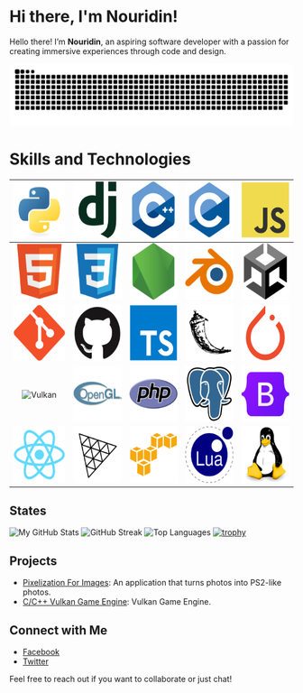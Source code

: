 # Hi there, I'm Nouridin!

Hello there! I’m **Nouridin**, an aspiring software developer with a passion for creating immersive experiences through code and design.

![Contribution Snake](https://raw.githubusercontent.com/Platane/snk/output/github-contribution-grid-snake.svg)

# Skills and Technologies

| <img src="https://raw.githubusercontent.com/devicons/devicon/master/icons/python/python-original.svg" alt="Python" width="100" height="100"/> | <img src="https://raw.githubusercontent.com/devicons/devicon/master/icons/django/django-plain.svg" alt="Django" width="100" height="100"/> | <img src="https://raw.githubusercontent.com/devicons/devicon/master/icons/cplusplus/cplusplus-original.svg" alt="C++" width="100" height="100"/> | <img src="https://raw.githubusercontent.com/devicons/devicon/master/icons/c/c-original.svg" alt="C" width="100" height="100"/> | <img src="https://raw.githubusercontent.com/devicons/devicon/master/icons/javascript/javascript-original.svg" alt="JavaScript" width="100" height="100"/> |
|:---:|:---:|:---:|:---:|:---:|
| <img src="https://raw.githubusercontent.com/devicons/devicon/master/icons/html5/html5-original.svg" alt="HTML" width="100" height="100"/> | <img src="https://raw.githubusercontent.com/devicons/devicon/master/icons/css3/css3-original.svg" alt="CSS" width="100" height="100"/> | <img src="https://raw.githubusercontent.com/devicons/devicon/master/icons/nodejs/nodejs-original.svg" alt="Node.js" width="100" height="100"/> | <img src="https://raw.githubusercontent.com/devicons/devicon/master/icons/blender/blender-original.svg" alt="Blender" width="100" height="100"/> | <img src="https://raw.githubusercontent.com/devicons/devicon/master/icons/unity/unity-original.svg" alt="Unity" width="100" height="100"/> |
| <img src="https://raw.githubusercontent.com/devicons/devicon/master/icons/git/git-original.svg" alt="Git" width="100" height="100"/> | <img src="https://raw.githubusercontent.com/devicons/devicon/master/icons/github/github-original.svg" alt="GitHub" width="100" height="100"/> | <img src="https://raw.githubusercontent.com/devicons/devicon/master/icons/typescript/typescript-original.svg" alt="TypeScript" width="100" height="100"/> | <img src="https://raw.githubusercontent.com/devicons/devicon/master/icons/flask/flask-original.svg" alt="Flask" width="100" height="100"/> | <img src="https://raw.githubusercontent.com/devicons/devicon/master/icons/pytorch/pytorch-original.svg" alt="PyTorch" width="100" height="100"/> |
| <img src="https://raw.githubusercontent.com/devicons/devicon/master/icons/vulkan/vulkan-plain.svg" alt="Vulkan" width="100" height="100"/> | <img src="https://raw.githubusercontent.com/devicons/devicon/master/icons/opengl/opengl-original.svg" alt="OpenGL" width="100" height="100"/> | <img src="https://raw.githubusercontent.com/devicons/devicon/master/icons/php/php-original.svg" alt="PHP" width="100" height="100"/> | <img src="https://raw.githubusercontent.com/devicons/devicon/master/icons/postgresql/postgresql-original.svg" alt="PostgreSQL" width="100" height="100"/> | <img src="https://raw.githubusercontent.com/devicons/devicon/master/icons/bootstrap/bootstrap-original.svg" alt="Bootstrap" width="100" height="100"/> |
| <img src="https://raw.githubusercontent.com/devicons/devicon/master/icons/react/react-original.svg" alt="React" width="100" height="100"/> | <img src="https://raw.githubusercontent.com/devicons/devicon/master/icons/threejs/threejs-original.svg" alt="Three.js" width="100" height="100"/> | <img src="https://raw.githubusercontent.com/devicons/devicon/master/icons/amazonwebservices/amazonwebservices-original.svg" alt="AWS" width="100" height="100"/> | <img src="https://raw.githubusercontent.com/devicons/devicon/master/icons/lua/lua-original.svg" alt="Lua" width="100" height="100"/> | <img src="https://raw.githubusercontent.com/devicons/devicon/master/icons/linux/linux-original.svg" alt="Linux" width="100" height="100"/> |


## States
![My GitHub Stats](https://github-readme-stats.vercel.app/api?username=Nouridin&show_icons=true&theme=radical) ![GitHub Streak](https://github-readme-streak-stats.herokuapp.com/?user=Nouridin&theme=radical)
![Top Languages](https://github-readme-stats.vercel.app/api/top-langs/?username=Nouridin&layout=compact&theme=radical) 
[![trophy](https://github-profile-trophy.vercel.app/?username=Nouridin&theme=radical)](https://github.com/ryo-ma/github-profile-trophy)



## Projects
- [Pixelization For Images](https://github.com/Nouridin/pixelization-for-images): An application that turns photos into PS2-like photos.
- [C/C++ Vulkan Game Engine](https://github.com/Nouridin/CVulkanGameEngine): Vulkan Game Engine.

## Connect with Me
- [Facebook](https://www.facebook.com/profile.php?id=100086667407698)
- [Twitter](https://twitter.com/nouridin_elhofy)

Feel free to reach out if you want to collaborate or just chat!
